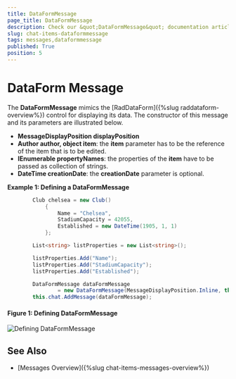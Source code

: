 ```yaml
---
title: DataFormMessage
page_title: DataFormMessage
description: Check our &quot;DataFormMessage&quot; documentation article for the RadChat {{ site.framework_name }} control.
slug: chat-items-dataformmessage
tags: messages,dataformmessage
published: True
position: 5
---
```


# DataForm Message

The __DataFormMessage__ mimics the [RadDataForm]({%slug raddataform-overview%}) control for displaying its data. The constructor of this message and its parameters are illustrated below.

* __MessageDisplayPosition displayPosition__ 
* __Author author, object item__: the __item__ parameter has to be the reference of the item that is to be  edited.
* __IEnumerable<string> propertyNames__: the properties of the __item__ have to be passed as collection of strings.  
* __DateTime creationDate__: the __creationDate__ parameter is optional.

__Example 1: Defining a DataFormMessage__ 
```C#
	    Club chelsea = new Club()
            {
                Name = "Chelsea",
                StadiumCapacity = 42055,
                Established = new DateTime(1905, 1, 1)
            };

        List<string> listProperties = new List<string>();

        listProperties.Add("Name");
        listProperties.Add("StadiumCapacity");
        listProperties.Add("Established");

        DataFormMessage dataFormMessage 
				= new DataFormMessage(MessageDisplayPosition.Inline, this.currentAuthor, chelsea, listProperties);
 	    this.chat.AddMessage(dataFormMessage);
```

#### __Figure 1: Defining DataFormMessage__
![Defining DataFormMessage](images/RadChat_Messages_DataForm_01.png)

## See Also

* [Messages Overview]({%slug chat-items-messages-overview%})